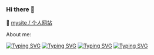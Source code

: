 ### Hi there 👋

<!--
**jasonZenith/jasonZenith** is a ✨ _special_ ✨ repository because its `README.md` (this file) appears on your GitHub profile.

Here are some ideas to get you started:

- 🔭 I’m currently working on ...
- 🌱 I’m currently learning ...
- 👯 I’m looking to collaborate on ...
- 🤔 I’m looking for help with ...
- 💬 Ask me about ...
- 📫 How to reach me: ...
- 😄 Pronouns: ...
- ⚡ Fun fact: ...
-->
🌱 [mysite / 个人网站](https://jasonzeng.netlify.app/)

About me: 

[![Typing SVG](https://readme-typing-svg.demolab.com?font=Fira+Code&pause=1000&width=435&lines=a+front-end+development+engineer)](https://git.io/typing-svg) [![Typing SVG](https://readme-typing-svg.demolab.com?font=Fira+Code&pause=1000&color=7ebfcc&width=435&lines=a+guitar+enthusiast)](https://git.io/typing-svg) [![Typing SVG](https://readme-typing-svg.demolab.com?font=Fira+Code&pause=1000&color=F6C7C2FF&width=435&lines=a+senior+web+surfer)](https://git.io/typing-svg) [![Typing SVG](https://readme-typing-svg.demolab.com?font=Fira+Code&pause=1000&color=C5C8F6&width=435&lines=a+moba+game+player)](https://git.io/typing-svg)

